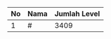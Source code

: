 | No | Nama            | Jumlah Level |
|----|-----------------|--------------|
| 1  | #    |    3409        |
